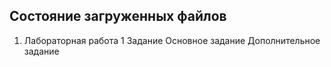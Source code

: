 ## Состояние загруженных файлов

1. Лабораторная работа 1
  Задание
  Основное задание
  Дополнительное задание
